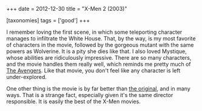 +++
date = 2012-12-30
title = "X-Men 2 (2003)"

[taxonomies]
tags = ['good']
+++

I remember loving the first scene, in which some teleporting character
manages to infiltrate the White House. That, by the way, is my most
favorite of characters in the movie, followed by the gorgeous mutant
with the same powers as Wolverine. It is a pity she dies like that. I
also loved Mystique, whose abilities are ridiculously impressive. There
are so many characters, and the movie handles them really well, which
reminds me pretty much of [The Avengers]. Like that movie, you don\'t
feel like any character is left under-explored.

One other thing is the movie is by far better than [the original], and
in many ways. That is a strange fact, especially given it\'s the same
director responsible. It is easily the best of the X-Men movies.

  [The Avengers]: http://movies.tshepang.net/the-avengers-2012
  [the original]: http://movies.tshepang.net/x-men-2000
